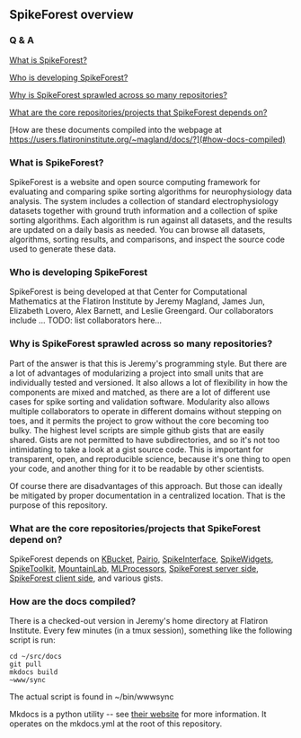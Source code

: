 ## SpikeForest overview

### Q & A

[What is SpikeForest?](#what)

[Who is developing SpikeForest?](#who)

[Why is SpikeForest sprawled across so many repositories?](#why-sprawled)

[What are the core repositories/projects that SpikeForest depends on?](#core-projects)

[How are these documents compiled into the webpage at https://users.flatironinstitute.org/~magland/docs/?](#how-docs-compiled)

### What is SpikeForest? <a name="what"></a>

SpikeForest is a website and open source computing framework for evaluating and comparing spike sorting algorithms for neurophysiology data analysis. The system includes a collection of standard electrophysiology datasets together with ground truth information and a collection of spike sorting algorithms. Each algorithm is run against all datasets, and the results are updated on a daily basis as needed. You can browse all datasets, algorithms, sorting results, and comparisons, and inspect the source code used to generate these data.

### Who is developing SpikeForest <a name="who"></a>

SpikeForest is being developed at that Center for Computational Mathematics at the Flatiron Institute by Jeremy Magland, James Jun, Elizabeth Lovero, Alex Barnett, and Leslie Greengard. Our collaborators include ... TODO: list collaborators here...

### Why is SpikeForest sprawled across so many repositories? <a name="why-sprawled"></a>

Part of the answer is that this is Jeremy's programming style. But there are a lot of advantages of modularizing a project into small units that are individually tested and versioned. It also allows a lot of flexibility in how the components are mixed and matched, as there are a lot of different use cases for spike sorting and validation software. Modularity also allows multiple collaborators to operate in different domains without stepping on toes, and it permits the project to grow without the core becoming too bulky. The highest level scripts are simple github gists that are easily shared. Gists are not permitted to have subdirectories, and so it's not too intimidating to take a look at a gist source code. This is important for transparent, open, and reproducible science, because it's one thing to open your code, and another thing for it to be readable by other scientists.

Of course there are disadvantages of this approach. But those can ideally be mitigated by proper documentation in a centralized location. That is the purpose of this repository.

### What are the core repositories/projects that SpikeForest depend on? <a name="core-projects"></a>

SpikeForest depends on [KBucket](https://github.com/flatironinstitute/kbucket), [Pairio](https://github.com/magland/pairio), [SpikeInterface](https://github.com/colehurwitz31/spikeinterface), [SpikeWidgets](https://github.com/magland/spikewidgets), [SpikeToolkit](https://github.com/alejoe91/spiketoolkit), [MountainLab](https://github.com/flatironinstitute/mountainlab-js), [MLProcessors](https://github.com/flatironinstitute/mlprocessors), [SpikeForest server side](https://github.com/magland/spikeforest), [SpikeForest client side](https://github.com/elovero/spikeforest), and various gists.

### How are the docs compiled? <a name="how-docs-compiled"></a>

There is a checked-out version in Jeremy's home directory at Flatiron Institute. Every few minutes (in a tmux session), something like the following script is run:

```
cd ~/src/docs
git pull
mkdocs build
~www/sync
```

The actual script is found in ~/bin/wwwsync

Mkdocs is a python utility -- see [their website](https://www.mkdocs.org/) for more information. It operates on the mkdocs.yml at the root of this repository.



